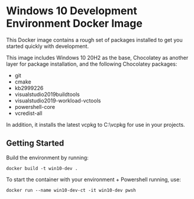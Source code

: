 # Windows 10 Development Environment Docker Image

This Docker image contains a rough set of packages installed to get you started quickly with development.

This image includes Windows 10 20H2 as the base, Chocolatey as another layer for package installation, and the following Chocolatey packages:

 * git
 * cmake
 * kb2999226
 * visualstudio2019buildtools
 * visualstudio2019-workload-vctools
 * powershell-core
 * vcredist-all

In addition, it installs the latest vcpkg to C:\vcpkg for use in your projects.

## Getting Started
Build the environment by running:

    docker build -t win10-dev .

To start the container with your environment + Powershell running, use:

    docker run --name win10-dev-ct -it win10-dev pwsh

